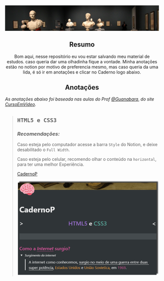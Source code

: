 ![](https://raw.githubusercontent.com/NiziulLuizin/EstudosP/main/Imagens/Captura%20de%20tela%202020-11-13%20235111.png)
<h2 align="center">
    Resumo 
</h2>
<p align = "center">
   Bom aqui, nesse repositório eu vou estar salvando meu material de estudos. caso queria dar uma olhadinha fique a vontade. Minha anotações estão no notion por motivo de
    preferencia mesmo, mas caso queria da uma lida, é só ir em anotações e clicar no Caderno logo abaixo. 
</p>

<h2 align = "center">
  <strong>Anotações</strong>
</h2>

 *As anotações abaixo foi baseada nas aulas do Prof*  *[@Guanabara](https://github.com/gustavoguanabara)*, *do site*  *[CursoEmVideo](https://www.cursoemvideo.com).*

> ## `HTML5 e CSS3`
> ### *Recomendações:* 
> Caso esteja pelo computador acesse a  barra `Style`  do Notion, e deixe desabilitado o `Full Width`.
>
> Caso esteja pelo celular, recomendo olhar o conteúdo na `horizontal`,  para ter uma  melhor                                                                                         Experiência.                    
>
> [CadernoP](https://www.notion.so/CadernoP-ebb6e013cf5244c2824d57f90d65e309)
>
> 
>
> ![Conteudo do Caderno](https://raw.githubusercontent.com/NiziulLuizin/EstudosP/main/Gifs/GifCaderno.gif)
